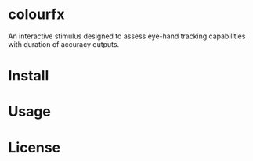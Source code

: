 # colourfx
An interactive stimulus designed to assess eye-hand tracking capabilities with duration of accuracy outputs.
# Install
# Usage
# License
